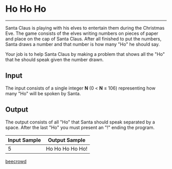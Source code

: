 # Ho Ho Ho

---

Santa Claus is playing with his elves to entertain them during the Christmas Eve. The game consists of the elves writing numbers on pieces of paper and place on the cap of Santa Claus. After all finished to put the numbers, Santa draws a number and that number is how many "Ho" he should say.

Your job is to help Santa Claus by making a problem that shows all the "Ho" that he should speak given the number drawn.

## Input

The input consists of a single integer **N** (0 < **N** ≤ 106) representing how many "Ho" will be spoken by Santa.

## Output

The output consists of all "Ho" that Santa should speak separated by a space. After the last "Ho" you must present an "!" ending the program.

| Input Sample | Output Sample   |
| ------------ | --------------- |
| 5            | Ho Ho Ho Ho Ho! |

[beecrowd](https://www.beecrowd.com.br/judge/en/problems/view/1759)

